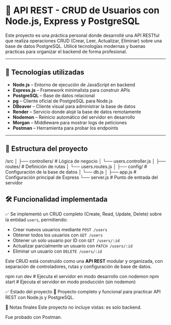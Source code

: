 # 🧠 API REST - CRUD de Usuarios con Node.js, Express y PostgreSQL

Este proyecto es una práctica personal donde desarrollé una API RESTful que realiza operaciones CRUD (Crear, Leer, Actualizar, Eliminar) sobre una base de datos PostgreSQL. Utilicé tecnologías modernas y buenas prácticas para organizar el backend de forma profesional.

---

## 🚀 Tecnologías utilizadas

- **Node.js** – Entorno de ejecución de JavaScript en backend
- **Express.js** – Framework minimalista para construir APIs
- **PostgreSQL** – Base de datos relacional
- **pg** – Cliente oficial de PostgreSQL para Node.js
- **DBeaver** – Cliente visual para administrar la base de datos
- **Render** – Servicio donde alojé la base de datos remotamente
- **Nodemon** – Reinicio automático del servidor en desarrollo
- **Morgan** – Middleware para mostrar logs de peticiones
- **Postman** – Herramienta para probar los endpoints


---

## 📁 Estructura del proyecto


/src
│
├── controllers/ # Lógica de negocio
│ └── users.controller.js
│
├── routes/ # Definición de rutas
│ └── users.routes.js
│
├── config/ # Configuración de la base de datos
│ └── db.js
│
├── app.js # Configuración principal de Express
└── server.js # Punto de entrada del servidor

## 🛠 Funcionalidad implementada

✅ Se implementó un CRUD completo (Create, Read, Update, Delete) sobre la entidad `users`, permitiendo:

- Crear nuevos usuarios mediante `POST /users`
- Obtener todos los usuarios con `GET /users`
- Obtener un solo usuario por ID con `GET /users/:id`
- Actualizar parcialmente un usuario con `PATCH /users/:id`
- Eliminar un usuario con `DELETE /users/:id`

Este CRUD está construido como una **API REST** modular y organizada, con separación de controladores, rutas y configuración de base de datos.


npm run dev # Ejecuta el servidor en modo desarrollo con nodemon npm start # Ejecuta el servidor en modo producción (sin nodemon)

✅ Estado del proyecto 🔧 Proyecto completo y funcional para practicar API REST con Node.js y PostgreSQL.


📌 Notas finales Este proyecto no incluye vistas: es solo backend.

Fue probado con Postman.
